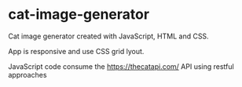 # cat-image-generator

Cat image generator created with JavaScript, HTML and CSS.

App is responsive and use CSS grid lyout.

JavaScript code consume the https://thecatapi.com/ API using restful approaches

